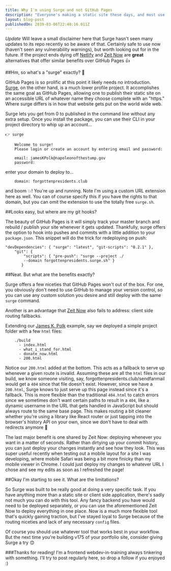 ```yaml
---
title: Why I'm using Surge and not GitHub Pages
description: "Everyone's making a static site these days, and most use GitHub Pages to get up and running fast. Here's why Surge is also worth a look 👀"
layout: blog-post
publishedOn: 2019-03-06T22:40:16.011Z
---
```


*Update*
Will leave a small disclaimer here that Surge hasn't seen many updates to its repo recently so be aware of that. Certainly safe to use now (haven't seen any vulnerability warnings), but worth looking out for in the future. If the project ends dying off [Netlify](https://www.netlify.com/docs/cli/) and [Zeit Now](https://zeit.co/now) are **great** alternatives that offer similar benefits over GitHub Pages 👍 

##Hm, so what's a "surge" exactly? 🤔

GitHub Pages is so prolific at this point it likely needs no introduction. [Surge](https://github.com/sintaxi/surge), on the other hand, is a much lower profile project. It accomplishes the same goal as GitHub Pages, allowing one to publish their static site on an accessible URL of whatever name they choose complete with an "https." Where surge differs is in how that website gets put on the world wide web.

Surge lets you get from 0 to published in the command line without any extra setup. Once you install the package, you can use their CLI in your project directory to whip up an account...

```
👉 surge

    Welcome to surge!
    Please login or create an account by entering email and password:

    email: jamesKPolk@napoleonofthestump.gov
    password: 
```
enter your domain to deploy to...
```
    domain: forgottenpresidents.club
```
and boom 💥! You're up and running. Note I'm using a custom URL extension here as well. You can of course specify this if you have the rights to that domain, but you can omit the extension to use the totally free `surge.sh`.

##Looks easy, but where are my git hooks?

The beauty of GitHub Pages is it will simply track your master branch and rebuild / publish your site whenever it gets updated. Thankfully, surge offers the option to hook into pushes and commits with a little addition to your `package.json`. This snippet will do the trick for redeploying on push:
```
"devDependencies": { "surge": "latest", "git-scripts": "0.2.1" },
    "git": { 
        "scripts": { "pre-push": "surge --project ./ 
        --domain forgottenpresidents.surge.sh" }
       }
```

##Neat. But what are the benefits exactly?

Surge offers a few niceties that GitHub Pages won't out of the box. For one, you obviously don't need to use GitHub to manage your version control, so you can use any custom solution you desire and still deploy with the same `surge` command.

Another is an advantage that [Zeit Now](https://zeit.co/now) also fails to address: client side routing fallbacks.

Extending our [James K. Polk](https://www.youtube.com/watch?v=StTiCU_fqCg) example, say we deployed a simple project folder with a few `html` files: 
```
    ./build
      - index.html
      - what_i_stand_for.html
      - donate_now.html
      - 200.html
```
Notice our `200.html` added at the bottom. This acts as a fallback to serve up whenever a given route is invalid. Assuming these are all the `html` files in our build, we know someone visiting, say, forgottenpresidents.club/sendfanmail would get a `404` since that file doesn't exist. However, since we have a `200.html`, Surge knows to just serve up this page instead since it's a fallback. This is more flexible than the traditional `404.html` to catch errors since we sometimes don't want certain paths to result in a `404`, like a dynamic username in the URL that gets handled in JavaScript but should always route to the same base page. This makes routing a bit cleaner whether you're using a library like React router or just tapping into the browser's history API on your own, since we don't have to deal with redirects anymore 🎉 

The last major benefit is one shared by Zeit Now: deploying whenever you want in a matter of seconds. Rather than dirtying up your commit history, you can just deploy your changes instantly and see how they look. This was super useful recently when testing out a mobile layout for a site I was developing, where mobile Safari was being a bit more finicky than my mobile viewer in Chrome. I could just deploy my changes to whatever URL I chose and see my edits as soon as I refreshed the page!

##Okay I'm starting to see it. What are the limitations?

So Surge was built to be really good at doing a very specific task. If you have anything more than a static site or client side application, there's sadly not much you can do with this tool. Any fancy backend you have would need to be deployed separately, or you can use the aforementioned Zeit Now to deploy everything in one place. Now is a much more flexible tool that's quickly gaining traction, but I've stayed loyal to Surge because of the routing niceties and lack of any necessary `config` files.

Of course you should use whatever tool that works best in your workflow. But the next time you're building v175 of your portfolio site, consider giving Surge a try 😊 

###Thanks for reading!
I'm a frontend webdev-in-training always tinkering with something. I'll try to post regularly here, so drop a follow if you enjoyed :)